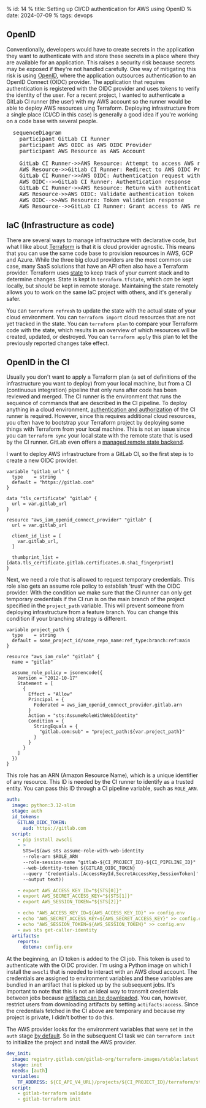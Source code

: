 % id: 14
% title: Setting up CI/CD authentication for AWS using OpenID
% date: 2024-07-09
% tags: devops

## OpenID

Conventionally, developers would have to create secrets in the application they want to authenticate with and store these secrets in a place where they are available for an application. This raises a security risk because secrets may be exposed if they're not handled carefully. One way of mitigating this risk is using [OpenID](https://openid.net/developers/how-connect-works/), where the application outsources authentication to an OpenID Connect (OIDC) provider. The application that requires authentication is registered with the OIDC provider and uses tokens to verify the identity of the user. For a recent project, I wanted to authenticate a GitLab CI runner (the user) with my AWS account so the runner would be able to deploy AWS resources uing Terraform. Deploying infrastructure from a single place (CI/CD in this case) is generally a good idea if you're working on a code base with several people.

<pre class="mermaid">
  sequenceDiagram
    participant GitLab CI Runner
    participant AWS OIDC as AWS OIDC Provider
    participant AWS Resource as AWS Account

    GitLab CI Runner->>AWS Resource: Attempt to access AWS resource
    AWS Resource->>GitLab CI Runner: Redirect to AWS OIDC Provider for authentication
    GitLab CI Runner->>AWS OIDC: Authentication request with OIDC token
    AWS OIDC-->>GitLab CI Runner: Authentication response
    GitLab CI Runner->>AWS Resource: Return with authentication token
    AWS Resource->>AWS OIDC: Validate authentication token
    AWS OIDC-->>AWS Resource: Token validation response
    AWS Resource-->>GitLab CI Runner: Grant access to AWS resource
</pre>

## IaC (Infrastructure as code)

There are several ways to manage infrastructure with declarative code, but what I like about [Terraform](https://www.terraform.io/) is that it is cloud provider agnostic. This means that you can use the same code base to provision resources in AWS, GCP and Azure. While the three big cloud providers are the most common use case, many SaaS solutions that have an API often also have a Terraform provider. Terraform uses [state](https://developer.hashicorp.com/terraform/language/state) to keep track of your current stack and to determine changes. State is kept in `terraform.tfstate`, which _can_ be kept locally, but _should_ be kept in remote storage. Maintaining the state remotely allows you to work on the same IaC project with others, and it's generally safer.

You can `terraform refresh` to update the state with the actual state of your cloud environment. You can `terraform import` cloud resources that are not yet tracked in the state. You can `terraform plan` to compare your Terraform code with the state, which results in an overview of which resources will be created, updated, or destroyed. You can `terraform apply` this plan to let the previously reported changes take effect.

## OpenID in the CI

Usually you don't want to apply a Terraform plan (a set of definitions of the infrastructure you want to deploy) from your local machine, but from a CI (continuous integration) pipeline that only runs after code has been reviewed and merged. The CI runner is the environment that runs the sequence of commands that are described in the CI pipeline. To deploy anything in a cloud environment, [authentication and authorization](https://auth0.com/docs/get-started/identity-fundamentals/authentication-and-authorization) of the CI runner is required. However, since this requires additional cloud resources, you often have to bootstrap your Terraform project by deploying some things with Terraform from your local machine. This is not an issue since you can `terraform sync` your local state with the remote state that is used by the CI runner. GitLab even offers a [managed remote state backend](https://docs.gitlab.com/ee/user/infrastructure/iac/terraform_state.html).

I want to deploy AWS infrastructure from a GitLab CI, so the first step is to create a new OIDC provider.

```hcl
variable "gitlab_url" {
  type    = string
  default = "https://gitlab.com"
}

data "tls_certificate" "gitlab" {
  url = var.gitlab_url
}

resource "aws_iam_openid_connect_provider" "gitlab" {
  url = var.gitlab_url

  client_id_list = [
    var.gitlab_url,
  ]

  thumbprint_list = [data.tls_certificate.gitlab.certificates.0.sha1_fingerprint]
}
```

Next, we need a role that is allowed to request temporary credentials. This role also gets an assume role policy to establish 'trust' with the OIDC provider. With the condition we make sure that the CI runner can only get temporary credentials if the CI run is on the main branch of the project specified in the `project_path` variable. This will prevent someone from deploying infrastructure from a feature branch. You can change this condition if your branching strategy is different.

```hcl
variable project_path {
  type    = string
  default = some_project_id/some_repo_name:ref_type:branch:ref:main
}

resource "aws_iam_role" "gitlab" {
  name = "gitlab"

  assume_role_policy = jsonencode({
    Version = "2012-10-17"
    Statement = [
      {
        Effect = "Allow"
        Principal = {
          Federated = aws_iam_openid_connect_provider.gitlab.arn
        }
        Action = "sts:AssumeRoleWithWebIdentity"
        Condition = {
          StringEquals = {
            "gitlab.com:sub" = "project_path:${var.project_path}"
          }
        }
      }
    ]
  })
}
```

This role has an ARN (Amazon Resource Name), which is a unique identifier of any resource. This ID is needed by the CI runner to identify as a trusted entity. You can pass this ID through a CI pipeline variable, such as `ROLE_ARN`.

```yml
auth:
  image: python:3.12-slim
  stage: auth
  id_tokens:
    GITLAB_OIDC_TOKEN:
      aud: https://gitlab.com
  script:
    - pip install awscli
    - >
      STS=($(aws sts assume-role-with-web-identity
      --role-arn $ROLE_ARN
      --role-session-name "gitlab-${CI_PROJECT_ID}-${CI_PIPELINE_ID}"
      --web-identity-token ${GITLAB_OIDC_TOKEN}
      --query 'Credentials.[AccessKeyId,SecretAccessKey,SessionToken]'
      --output text))

    - export AWS_ACCESS_KEY_ID="${STS[0]}"
    - export AWS_SECRET_ACCESS_KEY="${STS[1]}"
    - export AWS_SESSION_TOKEN="${STS[2]}"

    - echo "AWS_ACCESS_KEY_ID=${AWS_ACCESS_KEY_ID}" >> config.env
    - echo "AWS_SECRET_ACCESS_KEY=${AWS_SECRET_ACCESS_KEY}" >> config.env
    - echo "AWS_SESSION_TOKEN=${AWS_SESSION_TOKEN}" >> config.env
    - aws sts get-caller-identity
  artifacts:
    reports:
      dotenv: config.env
```

At the beginning, an ID token is added to the CI job. This token is used to authenticate with the OIDC provider. I'm using a Python image on which I install the `awscli` that is needed to interact with an AWS cloud account. The credentials are assigned to environment variables and these variables are bundled in an artifact that is picked up by the subsequent jobs. It's important to note that this is not an ideal way to transmit credentials between jobs because [artifacts can be downloaded](https://docs.gitlab.com/ee/ci/yaml/artifacts_reports.html). You can, however, restrict users from downloading artifacts by setting `actifacts:access`. Since the credentials fetched in the CI above are temporary and because my project is private, I didn't bother to do this.

The AWS provider looks for the environment variables that were set in the `auth` stage [by default](https://registry.terraform.io/providers/hashicorp/aws/latest/docs). So in the subsequent CI task we can `terraform init` to initialize the project and install the AWS provider.

```yml
dev_init:
  image: registry.gitlab.com/gitlab-org/terraform-images/stable:latest
  stage: init
  needs: [auth]
  variables:
    TF_ADDRESS: ${CI_API_V4_URL}/projects/${CI_PROJECT_ID}/terraform/state/dev
  script:
    - gitlab-terraform validate
    - gitlab-terraform init
```
